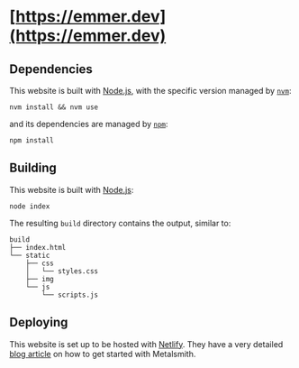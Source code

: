 # [https://emmer.dev](https://emmer.dev)

## Dependencies

This website is built with [Node.js](https://nodejs.org), with the specific version managed by [`nvm`](https://github.com/nvm-sh/nvm):

```shell
nvm install && nvm use
```

and its dependencies are managed by [`npm`](https://www.npmjs.com/):

```shell
npm install
```

## Building

This website is built with [Node.js](https://nodejs.org):

```shell
node index
```

The resulting `build` directory contains the output, similar to:

```text
build
├── index.html
└── static
    ├── css
    │   └── styles.css
    ├── img
    └── js
        └── scripts.js
```

## Deploying

This website is set up to be hosted with [Netlify](https://www.netlify.com/). They have a very detailed [blog article](https://www.netlify.com/blog/2015/12/08/a-step-by-step-guide-metalsmith-on-netlify/) on how to get started with Metalsmith.
